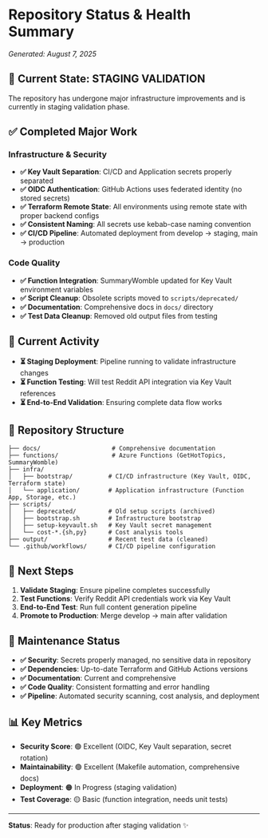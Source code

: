 # Repository Status & Health Summary

*Generated: August 7, 2025*

## 🎯 Current State: STAGING VALIDATION

The repository has undergone major infrastructure improvements and is currently in staging validation phase.

## ✅ Completed Major Work

### Infrastructure & Security
- **✅ Key Vault Separation**: CI/CD and Application secrets properly separated
- **✅ OIDC Authentication**: GitHub Actions uses federated identity (no stored secrets)
- **✅ Terraform Remote State**: All environments using remote state with proper backend configs
- **✅ Consistent Naming**: All secrets use kebab-case naming convention
- **✅ CI/CD Pipeline**: Automated deployment from develop → staging, main → production

### Code Quality
- **✅ Function Integration**: SummaryWomble updated for Key Vault environment variables
- **✅ Script Cleanup**: Obsolete scripts moved to `scripts/deprecated/`
- **✅ Documentation**: Comprehensive docs in `docs/` directory
- **✅ Test Data Cleanup**: Removed old output files from testing

## 🔄 Current Activity

- **⏳ Staging Deployment**: Pipeline running to validate infrastructure changes
- **⏳ Function Testing**: Will test Reddit API integration via Key Vault references
- **⏳ End-to-End Validation**: Ensuring complete data flow works

## 📁 Repository Structure

```
├── docs/                    # Comprehensive documentation
├── functions/               # Azure Functions (GetHotTopics, SummaryWomble)
├── infra/
│   ├── bootstrap/          # CI/CD infrastructure (Key Vault, OIDC, Terraform state)
│   └── application/        # Application infrastructure (Function App, Storage, etc.)
├── scripts/
│   ├── deprecated/         # Old setup scripts (archived)
│   ├── bootstrap.sh        # Infrastructure bootstrap
│   ├── setup-keyvault.sh   # Key Vault secret management
│   └── cost-*.{sh,py}      # Cost analysis tools
├── output/                 # Recent test data (cleaned)
└── .github/workflows/      # CI/CD pipeline configuration
```

## 🚀 Next Steps

1. **Validate Staging**: Ensure pipeline completes successfully
2. **Test Functions**: Verify Reddit API credentials work via Key Vault
3. **End-to-End Test**: Run full content generation pipeline
4. **Promote to Production**: Merge develop → main after validation

## 🧹 Maintenance Status

- **✅ Security**: Secrets properly managed, no sensitive data in repository
- **✅ Dependencies**: Up-to-date Terraform and GitHub Actions versions
- **✅ Documentation**: Current and comprehensive
- **✅ Code Quality**: Consistent formatting and error handling
- **✅ Pipeline**: Automated security scanning, cost analysis, and deployment

## 📊 Key Metrics

- **Security Score**: 🟢 Excellent (OIDC, Key Vault separation, secret rotation)
- **Maintainability**: 🟢 Excellent (Makefile automation, comprehensive docs)
- **Deployment**: 🟠 In Progress (staging validation)
- **Test Coverage**: 🟡 Basic (function integration, needs unit tests)

---

**Status**: Ready for production after staging validation ✨
